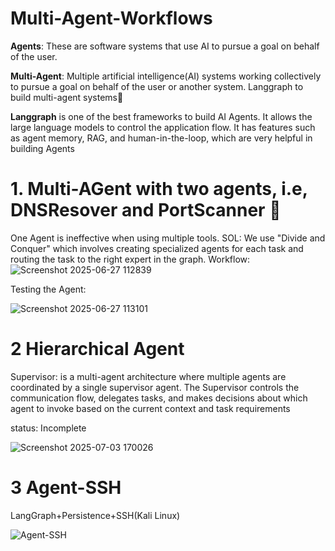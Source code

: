 # Multi-Agent-Workflows
**Agents**: These are software systems that use AI to pursue a goal on behalf of the user.

**Multi-Agent**: Multiple artificial intelligence(AI) systems working collectively to pursue a goal on behalf of the user or another system.
Langgraph to build multi-agent systems🥶

**Langgraph** is one of the best frameworks to build AI Agents. It allows the large language models to control the application flow. It has features such as agent memory, RAG, and human-in-the-loop, which are very helpful in building Agents

# 1. Multi-AGent with two agents, i.e, DNSResover and PortScanner 🤖

One Agent is ineffective when using multiple tools. SOL: We use "Divide and Conquer" which involves creating specialized agents for each task and routing the task to the right expert in the graph.
Workflow:
![Screenshot 2025-06-27 112839](https://github.com/user-attachments/assets/3f01d2f5-c7f6-4ed6-a862-290a05aabedb)

Testing the Agent:

![Screenshot 2025-06-27 113101](https://github.com/user-attachments/assets/6d47f518-d368-4d4a-b8cf-0cebc1cbc2e2)

# 2 Hierarchical Agent

Supervisor: is a multi-agent architecture where multiple agents are coordinated by a single supervisor agent. The Supervisor controls the communication flow, delegates tasks, and makes decisions about which agent to invoke based on the current context and task requirements

status: Incomplete

![Screenshot 2025-07-03 170026](https://github.com/user-attachments/assets/8f07b96a-2963-464d-afb7-351c0d9c7b00)

# 3 Agent-SSH

LangGraph+Persistence+SSH(Kali Linux)

![Agent-SSH](https://github.com/user-attachments/assets/96962539-7d23-4cbf-bda1-01ccdb264fc3)

